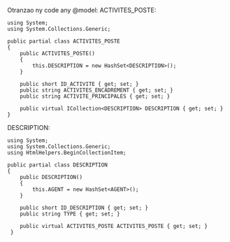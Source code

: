 Otranzao ny code any @model:
ACTIVITES_POSTE:

    using System;
    using System.Collections.Generic;
    
    public partial class ACTIVITES_POSTE
    {
        public ACTIVITES_POSTE()
        {
            this.DESCRIPTION = new HashSet<DESCRIPTION>();
        }
    
        public short ID_ACTIVITE { get; set; }
        public string ACTIVITES_ENCADREMENT { get; set; }
        public string ACTIVITE_PRINCIPALES { get; set; }
    
        public virtual ICollection<DESCRIPTION> DESCRIPTION { get; set; }
    }

DESCRIPTION:

    using System;
    using System.Collections.Generic;
    using HtmlHelpers.BeginCollectionItem;
    
    public partial class DESCRIPTION
    {
        public DESCRIPTION()
        {
            this.AGENT = new HashSet<AGENT>();
        }
    
        public short ID_DESCRIPTION { get; set; }
        public string TYPE { get; set; }
    
        public virtual ACTIVITES_POSTE ACTIVITES_POSTE { get; set; }
     }
